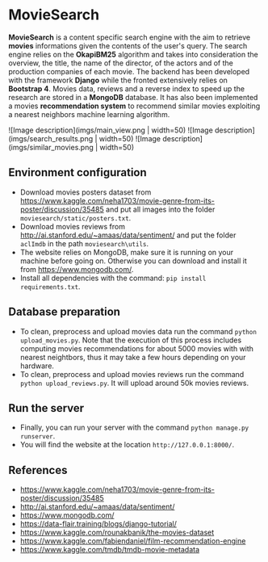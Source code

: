 # MovieSearch

**MovieSearch** is a content specific search engine with the aim to retrieve **movies** informations given the contents of the user's query. The search engine relies on the **OkapiBM25** algorithm and takes into consideration the overview, the title, the name of the director, of the actors and of the production companies of each movie. The backend has been developed with the framework **Django** while the fronted extensively relies on **Bootstrap 4**. Movies data, reviews and a reverse index to speed up the research are stored in a **MongoDB** database. It has also been implemented a movies **recommendation system** to recommend similar movies exploiting a nearest neighbors machine learning algorithm.

![Image description](imgs/main_view.png | width=50) ![Image description](imgs/search_results.png | width=50) ![Image description](imgs/similar_movies.png | width=50)

## Environment configuration
- Download movies posters dataset from https://www.kaggle.com/neha1703/movie-genre-from-its-poster/discussion/35485 and put all images into the folder `moviesearch/static/posters.txt`.
- Download movies reviews from http://ai.stanford.edu/~amaas/data/sentiment/ and put the folder `aclImdb` in the path `moviesearch\utils`.
- The website relies on MongoDB, make sure it is running on your machine before going on. Otherwise you can download and install it from https://www.mongodb.com/.
- Install all dependencies with the command: `pip install requirements.txt`.

## Database preparation
- To clean, preprocess and upload movies data run the command `python upload_movies.py`. Note that the execution of this process includes computing movies recommendations for about 5000 movies with with nearest neightbors, thus it may take a few hours depending on your hardware.
- To clean, preprocess and upload movies reviews run the command `python upload_reviews.py`. It will upload around 50k movies reviews.

## Run the server
- Finally, you can run your server with the command `python manage.py runserver`.
- You will find the website at the location `http://127.0.0.1:8000/`.

## References
- https://www.kaggle.com/neha1703/movie-genre-from-its-poster/discussion/35485
- http://ai.stanford.edu/~amaas/data/sentiment/
- https://www.mongodb.com/
- https://data-flair.training/blogs/django-tutorial/
- https://www.kaggle.com/rounakbanik/the-movies-dataset
- https://www.kaggle.com/fabiendaniel/film-recommendation-engine
- https://www.kaggle.com/tmdb/tmdb-movie-metadata
